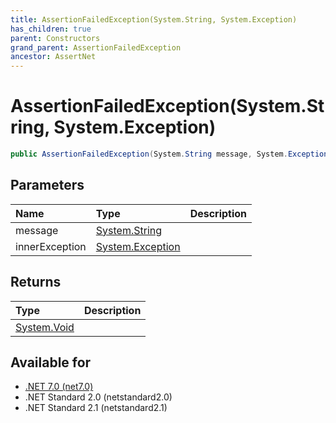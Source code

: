 ```yaml
---
title: AssertionFailedException(System.String, System.Exception)
has_children: true
parent: Constructors
grand_parent: AssertionFailedException
ancestor: AssertNet
---
```

# AssertionFailedException(System.String, System.Exception)

```csharp
public AssertionFailedException(System.String message, System.Exception innerException);
```

## Parameters
| Name           | Type                                                                              | Description |
|:---------------|:----------------------------------------------------------------------------------|:------------|
| message        | [System.String](https://learn.microsoft.com/en-us/dotnet/api/system.string)       |             |
| innerException | [System.Exception](https://learn.microsoft.com/en-us/dotnet/api/system.exception) |             |


## Returns
| Type                                                                    | Description |
|:------------------------------------------------------------------------|:------------|
| [System.Void](https://learn.microsoft.com/en-us/dotnet/api/system.void) |             |

## Available for
- [.NET 7.0 (net7.0)](https://versionsof.net/core/7.0/)
- .NET Standard 2.0 (netstandard2.0)
- .NET Standard 2.1 (netstandard2.1)
